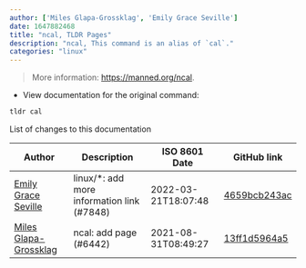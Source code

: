```yaml
---
author: ['Miles Glapa-Grossklag', 'Emily Grace Seville']
date: 1647882468
title: "ncal, TLDR Pages"
description: "ncal, This command is an alias of `cal`."
categories: "linux"
---
```

> More information: <https://manned.org/ncal>.

- View documentation for the original command:

```bash
tldr cal
```
List of changes to this documentation


Author | Description | ISO 8601 Date | GitHub link
------|-----|-----|-----
[Emily Grace Seville](mailto:emilyseville7cf@gmail.com) | linux/*: add more information link (#7848) | 2022-03-21T18:07:48 | [4659bcb243ac](https://github.com/tldr-pages/tldr/commit/4659bcb243ac572c9e0c95117097801f1e62bda4)
[Miles Glapa-Grossklag](mailto:miles@glapa-grossklag.com) | ncal: add page (#6442) | 2021-08-31T08:49:27 | [13ff1d5964a5](https://github.com/tldr-pages/tldr/commit/13ff1d5964a5ae6d5feb7f6241259598a7536ae9)

